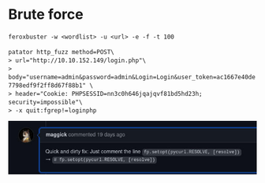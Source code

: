 # Brute force
`feroxbuster -w <wordlist> -u <url> -e -f -t 100`

`patator http_fuzz method=POST\`  
`> url="http://10.10.152.149/login.php"\`  
`> body="username=admin&password=admin&Login=Login&user_token=ac1667e40de7798edf9f2ff8d67f88b1" \`  
`> header="Cookie: PHPSESSID=nn3c0h646jqajqvf81bd5hd23h; security=impossible"\`  
`> -x quit:fgrep!=loginphp`

![](Brute%20force/image.png)